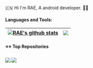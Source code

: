 
🇨🇳 Hi I'm RAE, A android developer. 👋👋


#### Languages and Tools: 

| <a href="https://github.com/raedev/raedev"><img align="center" src="https://github-readme-stats.vercel.app/api?username=raedev&show_icons=true&include_all_commits=true&hide_border=true" alt="RAE's github stats" /></a> | <a href="https://github.com/raedev/raedev"><img align="center" src="https://github-readme-stats.vercel.app/api/top-langs/?username=raedev&layout=compact&hide_border=true" /></a> |
| ------------- | ------------- |


<!-- [![Top Langs](https://github-readme-stats.vercel.app/api/top-langs/?username=lenve)](https://github.com/anuraghazra/github-readme-stats) -->


#### ⭐️⭐️ Top Repositories


<a href="https://github.com/raedev/android-cnblogs">
  <img align="center" src="https://github-readme-stats.vercel.app/api/pin/?username=raedev&repo=android-cnblogs" />
</a>

<a href="https://github.com/raedev/android-cnblogs-sdk">
  <img align="center" src="https://github-readme-stats.vercel.app/api/pin/?username=raedev&repo=android-cnblogs-sdk" />
</a>

